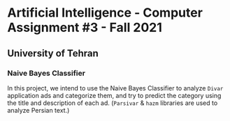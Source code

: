 # Artificial Intelligence - Computer Assignment #3 - Fall 2021
## University of Tehran
### Naive Bayes Classifier

In this project, we intend to use the Naive Bayes Classifier to analyze `Divar` application ads and categorize them, and try to predict the category using the title and description of each ad. (`Parsivar` & `hazm` libraries are used to analyze Persian text.)
